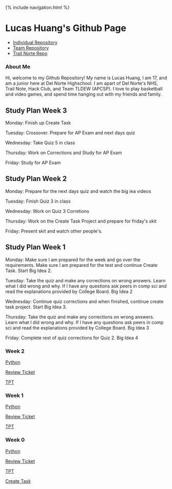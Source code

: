 {% include navigation.html %}

# Lucas Huang's Github Page

* [Individual Repository](https://github.com/lucashuang248/Lumoo)
* [Team Repository](https://github.com/Ethan-Gravin25/TLDEW)
* [Trail Norte Repo]() 


### About Me

Hi, welcome to my Github Repository! My name is Lucas Huang, I am 17, and am a junior here at Del Norte Highschool. I am apart of Del Norte's NHS, Trail Note, Hack Club, and Team TLDEW (APCSP). I love to play basketball and video games, and spend time hanging out with my friends and family.

## Study Plan Week 3
Monday: Finish up Create Task

Tuesday: Crossover. Prepare for AP Exam and next days quiz

Wednesday: Take Quiz 5 in class

Thursday: Work on Corrections and Study for AP Exam

Friday: Study for AP Exam 

## Study Plan Week 2
Monday: Prepare for the next days quiz and watch the big iea videos

Tuesday: Finish Quiz 3 in class

Wednesday: Work on Quiz 3 Corretions

Thursday: Work on the Create Task Project and prepare for friday's skit

Friday: Present skit and watch other people's. 


## Study Plan Week 1 
Monday: Make sure I am prepared for the week and go over the requirements. Make sure I am prepared for the test and continue Create Task. Start Big Idea 2. 

Tuesday: Take the quiz and make any corrections on wrong answers. Learn what I did wrong and why. If I have any questions ask peers in comp sci and read the explanations provided by College Board. Big Idea 2

Wednesday: Continue quiz corrections and when finished, continue create task project. Start Big Idea 3. 

Thursday: Take the quiz and make any corrections on wrong answers. Learn what I did wrong and why. If I have any questions ask peers in comp sci and read the explanations provided by College Board. Big Idea 3

Friday: Complete rest of quiz corrections for Quiz 2. Big Idea 4


### Week 2

[Python](https://lucashuang248.github.io/Lumoo/python)

[Review Ticket](https://github.com/lucashuang248/Lumoo/issues/4)

[TPT](https://lucashuang248.github.io/Lumoo/week2notes)

### Week 1

[Python](https://lucashuang248.github.io/Lumoo/python)

[Review Ticket](https://github.com/lucashuang248/Lumoo/issues/3)

[TPT](https://lucashuang248.github.io/Lumoo/week1notes)

### Week 0

[Python](https://lucashuang248.github.io/Lumoo/python)

[Review Ticket](https://github.com/lucashuang248/Lumoo/issues/1)

[TPT](https://lucashuang248.github.io/Lumoo/week0notes)

[Create Task](https://lucashuang248.github.io/Lumoo/createtask)

